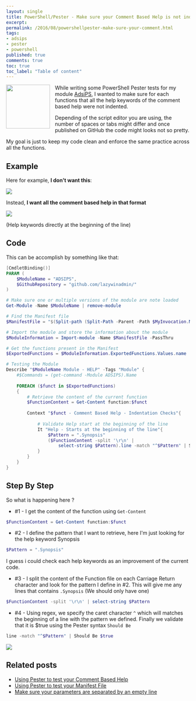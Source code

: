 ```yaml
---
layout: single
title: PowerShell/Pester - Make sure your Comment Based Help is not indented
excerpt: 
permalink: /2016/08/powershellpester-make-sure-your-comment.html
tags: 
- adsips
- pester
- powershell
published: true
comments: true
toc: true
toc_label: "Table of content"
---
```

<a href="{{ site.url }}/images/2016/20160822_PowerShellPester_-_Make_sure_your_Comment_Based_Help_is_not_indented/pester_logo__1425385033__-400x400.png" imageanchor="1" style="clear: left; float: left; margin-bottom: 1em; margin-right: 1em;"><img border="0" height="120" src="{{ site.url }}/images/2016/20160822_PowerShellPester_-_Make_sure_your_Comment_Based_Help_is_not_indented/pester_logo__2058964902__-200x200.png" width="120" /></a>
While writing some PowerShell Pester tests for my module <a href="https://www.powershellgallery.com/packages/AdsiPS/1.0.0.2" target="_blank">AdsiPS</a>, I wanted to make sure for each functions that all the help keywords of the comment based help were not indented.

Depending of the script editor you are using, the number of spaces or tabs might differ and once published on GitHub the code might looks not so pretty.

My goal is just to keep my code clean and enforce the same practice across all the functions.

## Example

Here for example, <b>I don't want this</b>:

<img border="0" src="{{ site.url }}/images/2016/20160822_PowerShellPester_-_Make_sure_your_Comment_Based_Help_is_not_indented/PowerShellPester-Indented_commentbasedhelp01__2057622999__-511x384.png" />

Instead, <b>I want all the comment based help in that format</b>

<img border="0" src="{{ site.url }}/images/2016/20160822_PowerShellPester_-_Make_sure_your_Comment_Based_Help_is_not_indented/PowerShellPester-Indented_commentbasedhelp02__99513925__-475x378.png" />

(Help keywords directly at the beginning of the line)

## Code

This can be accomplish by something like that:

```powershell
[CmdletBinding()]
PARAM (
    $ModuleName = "ADSIPS",
    $GithubRepository = "github.com/lazywinadmin/"
)

# Make sure one or multiple versions of the module are note loaded
Get-Module -Name $ModuleName | remove-module

# Find the Manifest file
$ManifestFile = "$(Split-path (Split-Path -Parent -Path $MyInvocation.MyCommand.Definition))\$ModuleName\$ModuleName.psd1"

# Import the module and store the information about the module
$ModuleInformation = Import-module -Name $ManifestFile -PassThru

# Get the functions present in the Manifest
$ExportedFunctions = $ModuleInformation.ExportedFunctions.Values.name

# Testing the Module
Describe "$ModuleName Module - HELP" -Tags "Module" {
    #$Commands = (get-command -Module ADSIPS).Name
    
    FOREACH ($funct in $ExportedFunctions)
    {
        # Retrieve the content of the current function
        $FunctionContent = Get-Content function:$funct
        
        Context "$funct - Comment Based Help - Indentation Checks"{
            
            # Validate Help start at the beginning of the line
            It "Help - Starts at the beginning of the line"{
                $Pattern = ".Synopsis"
                ($FunctionContent -split '\r\n' |
                    select-string $Pattern).line -match "^$Pattern" | Should Be $true
            }
        }
    }
}
```

## Step By Step

So what is happening here ?

* #1 - I get the content of the function using `Get-Content`

```powershell
$FunctionContent = Get-Content function:$funct
```

* #2 - I define the pattern that I want to retrieve, here I'm just looking for the help keyword Synopsis

```powershell
$Pattern = ".Synopsis"
```

I guess i could check each help keywords as an improvement of the current code.

* #3 - I split the content of the Function file on each Carriage Return character and look for the pattern I define in #2. This will give me any lines that contains `.Synopsis` (We should only have one)

```powershell
$FunctionContent -split '\r\n' | select-string $Pattern
```

* #4 - Using regex, we specify the caret character `^` which will matches the beginning of a line with the pattern we defined. Finally we validate that it is $true using the Pester syntax `Should Be`

```powershell
line -match "^$Pattern" | Should Be $true
```

<img border="0" src="{{ site.url }}/images/2016/20160822_PowerShellPester_-_Make_sure_your_Comment_Based_Help_is_not_indented/PowerShellPester-Indented_commentbasedhelp03__40354873__-834x329.png"/>

## Related posts

* <a href="{{ site.url }}/2016/05/using-pester-to-test-your-comment-based.html" target="_blank">Using Pester to test your Comment Based Help</a>
* <a href="{{ site.url }}/2016/05/using-pester-to-test-your-manifest-file.html" target="_blank">Using Pester to test your Manifest File</a>
* <a href="{{ site.url }}/2016/08/powershellpester-make-sure-your.html" target="_blank">Make sure your parameters are separated by an empty line</a>